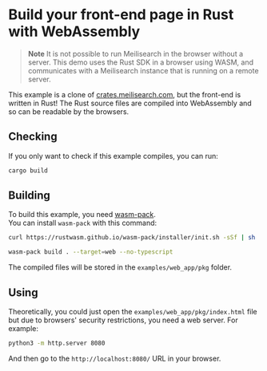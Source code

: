# Build your front-end page in Rust with WebAssembly

> **Note**
> It is not possible to run Meilisearch in the browser without a server. This demo uses the Rust SDK in a browser using WASM, and communicates with a Meilisearch instance that is running on a remote server.

This example is a clone of [crates.meilisearch.com](https://crates.meilisearch.com), but the front-end is written in Rust!
The Rust source files are compiled into WebAssembly and so can be readable by the browsers.

## Checking

If you only want to check if this example compiles, you can run:

```sh
cargo build
```

## Building

To build this example, you need [wasm-pack](https://github.com/rustwasm/wasm-pack).\
You can install `wasm-pack` with this command:
```sh
curl https://rustwasm.github.io/wasm-pack/installer/init.sh -sSf | sh
```

```sh
wasm-pack build . --target=web --no-typescript
```

The compiled files will be stored in the `examples/web_app/pkg` folder.

## Using

Theoretically, you could just open the `examples/web_app/pkg/index.html` file but due to browsers' security restrictions, you need a web server. For example:

```sh
python3 -m http.server 8080
```

And then go to the `http://localhost:8080/` URL in your browser.

